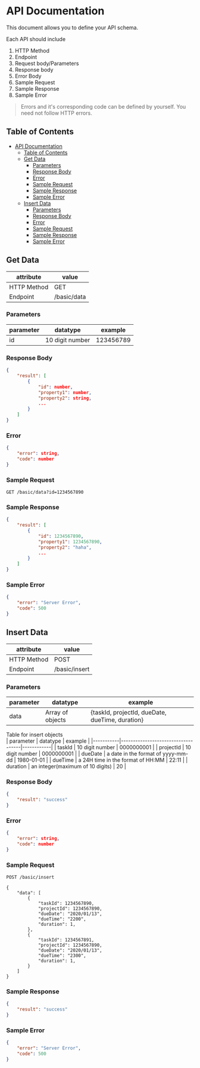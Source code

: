 # API Documentation

This document allows you to define your API schema.

Each API should include

1. HTTP Method
2. Endpoint
3. Request body/Parameters
4. Response body
5. Error Body
6. Sample Request
7. Sample Response
8. Sample Error

> Errors and it's corresponding code can be defined by yourself. You need not follow HTTP errors.

## Table of Contents
- [API Documentation](#api-documentation)
  - [Table of Contents](#table-of-contents)
  - [Get Data](#get-data)
    - [Parameters](#parameters)
    - [Response Body](#response-body)
    - [Error](#error)
    - [Sample Request](#sample-request)
    - [Sample Response](#sample-response)
    - [Sample Error](#sample-error)
  - [Insert Data](#insert-data)
    - [Parameters](#parameters-1)
    - [Response Body](#response-body-1)
    - [Error](#error-1)
    - [Sample Request](#sample-request-1)
    - [Sample Response](#sample-response-1)
    - [Sample Error](#sample-error-1)



## Get Data

| attribute   | value       |
| ----------- | ----------- |
| HTTP Method | GET         |
| Endpoint    | /basic/data |

### Parameters

| parameter | datatype        | example   |
| --------- | --------------- | --------- |
| id        | 10 digit number | 123456789 |

### Response Body

```json
{
    "result": [
        {
            "id": number,
            "property1": number,
            "property2": string,
            ...
        }
    ]
}
```

### Error

```json
{
	"error": string,
	"code": number
}
```

### Sample Request

```http
GET /basic/data?id=1234567890
```

### Sample Response

```json
{
    "result": [
        {
            "id": 1234567890,
            "property1": 1234567890,
            "property2": "haha",
            ...
        }
    ]
}
```

### Sample Error

```json
{
	"error": "Server Error",
	"code": 500
}
```

## Insert Data

| attribute   | value         |
| ----------- | ------------- |
| HTTP Method | POST          |
| Endpoint    | /basic/insert |

### Parameters

| parameter | datatype        | example   |
| --------- | --------------- | --------- |
| data        | Array of objects| {taskId, projectId, dueDate, dueTime, duration}  |

Table for insert objects  
| parameter | datatype                           | example    |
|-----------|------------------------------------|------------|
| taskId    | 10 digit number                    | 0000000001 |
| projectId | 10 digit number                    | 0000000001 |
| dueDate   | a date in the format of yyyy-mm-dd | 1980-01-01 |
| dueTime   | a 24H time in the format of HH:MM  | 22:11      |
| duration  | an integer(maximum of 10 digits)   | 20         |


### Response Body

```json
{
    "result": "success"
}
```

### Error

```json
{
	"error": string,
	"code": number
}
```

### Sample Request

```http
POST /basic/insert

{
    "data": [
        {
            "taskId": 1234567890,
            "projectId": 1234567890,
            "dueDate": "2020/01/13",
            "dueTime": "2200",
            "duration": 1,
        },
        {
            "taskId": 1234567891,
            "projectId": 1234567890,
            "dueDate": "2020/01/13",
            "dueTime": "2300",
            "duration": 1,
        }
    ]
}

```

### Sample Response

```json
{
    "result": "success"
}
```

### Sample Error

```json
{
	"error": "Server Error",
	"code": 500
}
```